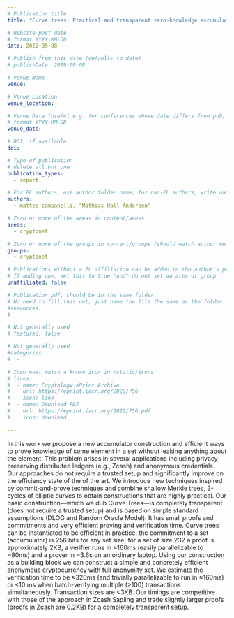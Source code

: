 ```yaml
---
# Publication title
title: "Curve trees: Practical and transparent zero-knowledge accumulators"

# Website post date
# format YYYY-MM-DD
date: 2022-09-08

# Publish from this date (defaults to date)
# publishDate: 2019-09-08

# Venue Name
venue:

# Venue Location
venue_location:

# Venue Date (useful e.g. for conferences whose date differs from pub; defaults to date)
# format YYYY-MM-DD
venue_date:

# DOI, if available
doi:

# Type of publication
# delete all but one
publication_types:
  - report

# For PL authors, use author folder name; for non-PL authors, write name as in paper within ""
authors:
  - matteo-campanelli, "Mathias Hall-Andersen"

# Zero or more of the areas in content/areas
areas:
  - cryptonet

# Zero or more of the groups in content/groups (should match author membership)
groups:
  - cryptonet

# Publications without a PL affiliation can be added to the author's profile without showing up elsewhere
# If adding one, set this to true *and* do not set an area or group
unaffiliated: false

# Publication pdf, should be in the same folder
# No need to fill this out; just name the file the same as the folder
#resources:
#

# Not generally used
# featured: false

# Not generally used
#categories:
#  -

# Icon must match a known icon in /static/icons
# links:
#  - name: Cryptology ePrint Archive
#    url: https://eprint.iacr.org/2022/756
#    icon: link
#  - name: Download PDF
#    url: https://eprint.iacr.org/2022/756.pdf
#    icon: download

---
```


In this work we propose a new accumulator construction and efficient ways to prove knowledge of some element in a set without leaking anything about the element. This problem arises in several applications including privacy-preserving distributed ledgers (e.g., Zcash) and anonymous credentials. Our approaches do not require a trusted setup and significantly improve on the efficiency state of the of the art.
We introduce new techniques inspired by commit-and-prove techniques and combine shallow Merkle trees, 2-cycles of elliptic curves to obtain constructions that are highly practical. Our basic construction—which we dub Curve Trees—is completely transparent (does not require a trusted setup) and is based on simple standard assumptions (DLOG and Random Oracle Model). It has small proofs and commitments and very efficient proving and verification time.
Curve trees can be instantiated to be efficient in practice: the commitment to a set (accumulator) is 256 bits for any set size; for a set of size 232 a proof is approximately 2KB, a verifier runs in ≈160ms (easily parallelizable to ≈80ms) and a prover in ≈3.6s on an ordinary laptop.
Using our construction as a building block we can construct a simple and concretely efficient anonymous cryptocurrency with full anonymity set.
We estimate the verification time to be ≈320ms (and trivially parallelizable to run in ≈160ms) or <10 ms when batch-verifying multiple (>100) transactions simultaneously. Transaction sizes are <3KB. Our timings are competitive with those of the approach in Zcash Sapling and trade slightly larger proofs (proofs in Zcash are 0.2KB) for a completely transparent setup.
